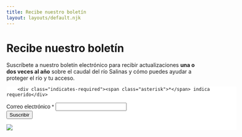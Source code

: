 ```yaml
---
title: Recibe nuestro boletín
layout: layouts/default.njk
---
```


# Recibe nuestro boletín

Suscríbete a nuestro boletín electrónico para recibir actualizaciones **una o dos veces al año** sobre el caudal del río Salinas y cómo puedes ayudar a proteger el río y tu acceso.

<!-- Begin Mailchimp Signup Form -->
<link href="//cdn-images.mailchimp.com/embedcode/classic-071822.css" rel="stylesheet" type="text/css">
<style type="text/css">
	#mc_embed_signup{background:#fff; clear:left; font:14px Helvetica,Arial,sans-serif;  width:600px;}
	/* Add your own Mailchimp form style overrides in your site stylesheet or in this style block.
	   We recommend moving this block and the preceding CSS link to the HEAD of your HTML file. */
</style>
<div id="mc_embed_signup">
    <form action="https://salinasriver.us5.list-manage.com/subscribe/post?u=986674499507f8dce4c70d569&amp;id=c10b24bb81&amp;f_id=002ef7ebf0" method="post" id="mc-embedded-subscribe-form" name="mc-embedded-subscribe-form" class="validate" target="_blank" novalidate>
        <div id="mc_embed_signup_scroll">
        
        <div class="indicates-required"><span class="asterisk">*</span> indica requerido</div>
<div class="mc-field-group">
	<label for="mce-EMAIL">Correo electrónico  <span class="asterisk">*</span>
</label>
	<input type="email" value="" name="EMAIL" class="required email" id="mce-EMAIL" required>
	<span id="mce-EMAIL-HELPERTEXT" class="helper_text"></span>
</div>
	<div id="mce-responses" class="clear foot">
		<div class="response" id="mce-error-response" style="display:none"></div>
		<div class="response" id="mce-success-response" style="display:none"></div>
	</div>    <!-- real people should not fill this in and expect good things - do not remove this or risk form bot signups-->
    <div style="position: absolute; left: -5000px;" aria-hidden="true"><input type="text" name="b_986674499507f8dce4c70d569_c10b24bb81" tabindex="-1" value=""></div>
        <div class="optionalParent">
            <div class="clear foot">
                <input type="submit" value="Suscribir" name="subscribe" id="mc-embedded-subscribe" class="button">
                <p class="brandingLogo"><a href="http://eepurl.com/isroRM" title="Mailchimp - email marketing made easy and fun"><img src="https://eep.io/mc-cdn-images/template_images/branding_logo_text_dark_dtp.svg"></a></p>
            </div>
        </div>
    </div>
</form>
</div>
<script type='text/javascript' src='//s3.amazonaws.com/downloads.mailchimp.com/js/mc-validate.js'></script><script type='text/javascript'>(function($) {window.fnames = new Array(); window.ftypes = new Array();fnames[0]='EMAIL';ftypes[0]='email';fnames[1]='FNAME';ftypes[1]='text';fnames[2]='LNAME';ftypes[2]='text';}(jQuery));var $mcj = jQuery.noConflict(true);</script>
<!--End mc_embed_signup-->
